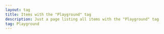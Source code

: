 ```yaml
---
layout: tag
title: Items with the "Playground" tag
description: Just a page listing all items with the "Playground" tag
tag: Playground
---
```

